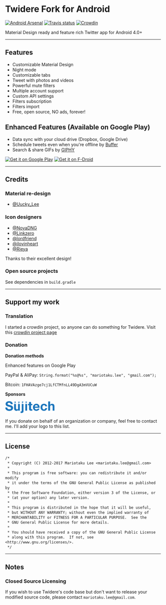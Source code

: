 # Twidere Fork for Android #

[![Android Arsenal](https://img.shields.io/badge/Android%20Arsenal-Twidere-brightgreen.svg?style=flat)](http://android-arsenal.com/details/3/2453)
[![Travis status](https://api.travis-ci.org/TwidereProject/Twidere-Android.png)](https://travis-ci.org/TwidereProject/Twidere-Android/)
[![Crowdin](https://d322cqt584bo4o.cloudfront.net/twidere/localized.svg)](https://crowdin.com/project/twidere)

Material Design ready and feature rich Twitter app for Android 4.0+

---

## Features ##

* Customizable Material Design
* Night mode
* Customizable tabs
* Tweet with photos and videos
* Powerful mute filters
* Multiple account support
* Custom API settings
* Filters subscription
* Filters import
* Free, open source, NO ads, forever!

## Enhanced Features (Available on Google Play) ##

* Data sync with your cloud drive (Dropbox, Google Drive)
* Schedule tweets even when you're offline by [Buffer](https://buffer.com/)
* Search & share GIFs by [GIPHY](https://giphy.com/)

[<img src="https://play.google.com/intl/en_us/badges/images/generic/en_badge_web_generic.png" alt="Get it on Google Play" height="80">](https://play.google.com/store/apps/details?id=org.mariotaku.twidere)
[<img src="https://f-droid.org/badge/get-it-on.png" alt="Get it on F-Droid" height="80">](https://f-droid.org/repository/browse/?fdid=org.mariotaku.twidere)

---

## Credits ##

### Material re-design ###

* [@Uucky_Lee](https://twitter.com/Uucky_Lee)

### Icon designers ###

* [@NovaDNG](https://twitter.com/NovaDNG)
* [@Linkzero](https://twitter.com/Linkzero)
* [@lordfriend](https://twitter.com/lordfriend)
* [@ilovinheart](https://twitter.com/ilovinheart)
* [@Rieya](https://twitter.com/Rieya)

Thanks to their excellent design!

### Open source projects ###

See dependencies in `build.gradle`

---

## Support my work ##

### Translation ###

I started a crowdin project, so anyone can do something for Twidere. Visit this [crowdin project page](http://crowdin.net/project/twidere)

### Donation ###

**Donation methods**

Enhanced features on Google Play

PayPal & AliPay: `String.format("%s@%s", "mariotaku.lee", "gmail.com");`

Bitcoin: `1FHAVAzge7cj1LfCTMfnLL49DgA3mVUCuW`

**Sponsors**

<a href='http://www.sujitech.com/'><img src='resources/logos/sujitech_logo.png' width='160'/></a>

If you donate on behalf of an organization or company, feel free to contact me. I'll add your logo to this list. 

---

## License ##


    /*
     * Copyright (C) 2012-2017 Mariotaku Lee <mariotaku.lee@gmail.com>
     *
     * This program is free software: you can redistribute it and/or modify
     * it under the terms of the GNU General Public License as published by
     * the Free Software Foundation, either version 3 of the License, or
     * (at your option) any later version.
     *
     * This program is distributed in the hope that it will be useful,
     * but WITHOUT ANY WARRANTY; without even the implied warranty of
     * MERCHANTABILITY or FITNESS FOR A PARTICULAR PURPOSE.  See the
     * GNU General Public License for more details.
     *
     * You should have received a copy of the GNU General Public License
     * along with this program.  If not, see <http://www.gnu.org/licenses/>.
     */

---

## Notes ##

### Closed Source Licensing ###

If you wish to use Twidere's code base but don't want to release your modified source code, please contact `mariotaku.lee@gmail.com`.
